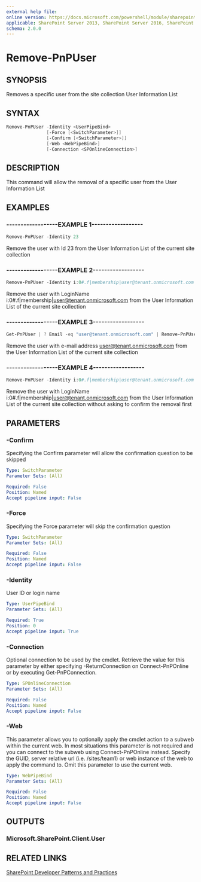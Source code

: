 ```yaml
---
external help file:
online version: https://docs.microsoft.com/powershell/module/sharepoint-pnp/remove-pnpuser
applicable: SharePoint Server 2013, SharePoint Server 2016, SharePoint Server 2019, SharePoint Online
schema: 2.0.0
---
```

# Remove-PnPUser

## SYNOPSIS
Removes a specific user from the site collection User Information List

## SYNTAX 

```powershell
Remove-PnPUser -Identity <UserPipeBind>
               [-Force [<SwitchParameter>]]
               [-Confirm [<SwitchParameter>]]
               [-Web <WebPipeBind>]
               [-Connection <SPOnlineConnection>]
```

## DESCRIPTION
This command will allow the removal of a specific user from the User Information List

## EXAMPLES

### ------------------EXAMPLE 1------------------
```powershell
Remove-PnPUser -Identity 23
```

Remove the user with Id 23 from the User Information List of the current site collection

### ------------------EXAMPLE 2------------------
```powershell
Remove-PnPUser -Identity i:0#.f|membership|user@tenant.onmicrosoft.com
```

Remove the user with LoginName i:0#.f|membership|user@tenant.onmicrosoft.com from the User Information List of the current site collection

### ------------------EXAMPLE 3------------------
```powershell
Get-PnPUser | ? Email -eq "user@tenant.onmicrosoft.com" | Remove-PnPUser
```

Remove the user with e-mail address user@tenant.onmicrosoft.com from the User Information List of the current site collection

### ------------------EXAMPLE 4------------------
```powershell
Remove-PnPUser -Identity i:0#.f|membership|user@tenant.onmicrosoft.com -Confirm:$false
```

Remove the user with LoginName i:0#.f|membership|user@tenant.onmicrosoft.com from the User Information List of the current site collection without asking to confirm the removal first

## PARAMETERS

### -Confirm
Specifying the Confirm parameter will allow the confirmation question to be skipped

```yaml
Type: SwitchParameter
Parameter Sets: (All)

Required: False
Position: Named
Accept pipeline input: False
```

### -Force
Specifying the Force parameter will skip the confirmation question

```yaml
Type: SwitchParameter
Parameter Sets: (All)

Required: False
Position: Named
Accept pipeline input: False
```

### -Identity
User ID or login name

```yaml
Type: UserPipeBind
Parameter Sets: (All)

Required: True
Position: 0
Accept pipeline input: True
```

### -Connection
Optional connection to be used by the cmdlet. Retrieve the value for this parameter by either specifying -ReturnConnection on Connect-PnPOnline or by executing Get-PnPConnection.

```yaml
Type: SPOnlineConnection
Parameter Sets: (All)

Required: False
Position: Named
Accept pipeline input: False
```

### -Web
This parameter allows you to optionally apply the cmdlet action to a subweb within the current web. In most situations this parameter is not required and you can connect to the subweb using Connect-PnPOnline instead. Specify the GUID, server relative url (i.e. /sites/team1) or web instance of the web to apply the command to. Omit this parameter to use the current web.

```yaml
Type: WebPipeBind
Parameter Sets: (All)

Required: False
Position: Named
Accept pipeline input: False
```

## OUTPUTS

### Microsoft.SharePoint.Client.User

## RELATED LINKS

[SharePoint Developer Patterns and Practices](https://aka.ms/sppnp)